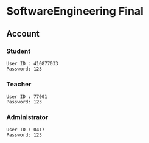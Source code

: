 # SoftwareEngineering Final

## Account

### Student
```
User ID : 410877033
Password: 123
```
### Teacher
```
User ID : 77001
Password: 123
```
### Administrator
```
User ID : 0417
Password: 123
```